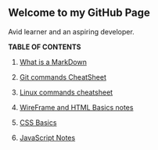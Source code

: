 ## Welcome to my GitHub Page

Avid learner and an aspiring developer.


**TABLE OF CONTENTS**

1. [What is a MarkDown](https://bkhanal4351.github.io/reading-notes/markdown.md)

2. [Git commands CheatSheet](https://github.com/bkhanal4351/reading-notes/blob/main/git.md)
3. [Linux commands cheatsheet](https://bkhanal4351.github.io/reading-notes/linux.md)

4. [WireFrame and HTML Basics notes](https://github.com/bkhanal4351/reading-notes/blob/main/html.md)

5. [CSS Basics](https://github.com/bkhanal4351/reading-notes/blob/main/css.md)

6. [JavaScript Notes](https://github.com/bkhanal4351/reading-notes/blob/main/js.md)

